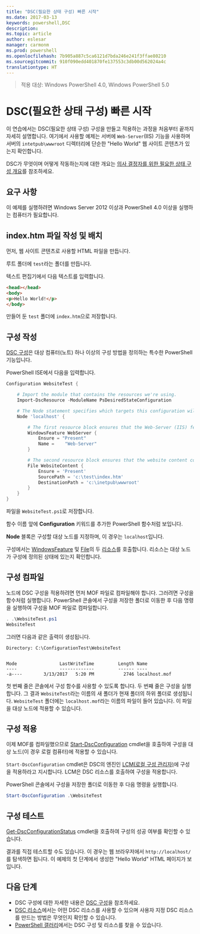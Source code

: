 ```yaml
---
title: "DSC(필요한 상태 구성) 빠른 시작"
ms.date: 2017-03-13
keywords: powershell,DSC
description: 
ms.topic: article
author: eslesar
manager: carmonm
ms.prod: powershell
ms.openlocfilehash: 7b905a887c5ca6121d7bda246e241f3ffae80210
ms.sourcegitcommit: 910f090edd401870fe137553c3db00d562024a4c
translationtype: HT
---
```

> 적용 대상: Windows PowerShell 4.0, Windows PowerShell 5.0

# <a name="desired-state-configuration-quick-start"></a>DSC(필요한 상태 구성) 빠른 시작

이 연습에서는 DSC(필요한 상태 구성) 구성을 만들고 적용하는 과정을 처음부터 끝까지 자세히 설명합니다.
여기에서 사용할 예제는 서버에 `Web-Server`(IIS) 기능을 사용하며 서버의 `intetpub\wwwroot` 디렉터리에 단순한 "Hello World" 웹 사이트 콘텐츠가 있는지 확인합니다.

DSC가 무엇이며 어떻게 작동하는지에 대한 개요는 [의사 결정자를 위한 필요한 상태 구성 개요](DscForEngineers.md)를 참조하세요.

## <a name="requirements"></a>요구 사항

이 예제를 실행하려면 Windows Server 2012 이상과 PowerShell 4.0 이상을 실행하는 컴퓨터가 필요합니다.

## <a name="write-and-place-the-indexhtm-file"></a>index.htm 파일 작성 및 배치

먼저, 웹 사이트 콘텐츠로 사용할 HTML 파일을 만듭니다.

루트 폴더에 `test`라는 폴더를 만듭니다.

텍스트 편집기에서 다음 텍스트를 입력합니다.

```html
<head></head>
<body>
<p>Hello World!</p>
</body>
```

만들어 둔 `test` 폴더에 `index.htm`으로 저장합니다. 

## <a name="write-the-configuration"></a>구성 작성

[DSC 구성](configurations.md)은 대상 컴퓨터(노트) 하나 이상의 구성 방법을 정의하는 특수한 PowerShell 기능입니다.

PowerShell ISE에서 다음을 입력합니다.

```powershell
Configuration WebsiteTest {

    # Import the module that contains the resources we're using.
    Import-DscResource -ModuleName PsDesiredStateConfiguration

    # The Node statement specifies which targets this configuration will be applied to.
    Node 'localhost' {

        # The first resource block ensures that the Web-Server (IIS) feature is enabled.
        WindowsFeature WebServer {
            Ensure = "Present"
            Name =    "Web-Server"
        }

        # The second resource block ensures that the website content copied to the website root folder.
        File WebsiteContent {
            Ensure = 'Present'
            SourcePath = 'c:\test\index.htm'
            DestinationPath = 'c:\inetpub\wwwroot'
        }
    }
} 
```

파일을 `WebsiteTest.ps1`로 저장합니다.

함수 이름 앞에 **Configuration** 키워드를 추가한 PowerShell 함수처럼 보입니다.

**Node** 블록은 구성할 대상 노드를 지정하며, 이 경우는 `localhost`입니다.

구성에서는 [WindowsFeature](windowsFeatureResource.md) 및 [File](fileResource.md)의 두 [리소스](resources.md)를 호출합니다.
리소스는 대상 노드가 구성에 정의된 상태에 있는지 확인합니다.

## <a name="compile-the-configuration"></a>구성 컴파일

노드에 DSC 구성을 적용하려면 먼저 MOF 파일로 컴파일해야 합니다.
그러려면 구성을 함수처럼 실행합니다.
PowerShell 콘솔에서 구성을 저장한 폴더로 이동한 후 다음 명령을 실행하여 구성을 MOF 파일로 컴파일합니다.

```powershell
. .\WebsiteTest.ps1
WebsiteTest
```

그러면 다음과 같은 출력이 생성됩니다.

```
Directory: C:\ConfigurationTest\WebsiteTest


Mode                LastWriteTime         Length Name                                                                                                                                                       
----                -------------         ------ ----                                                                                                                                                       
-a----        3/13/2017   5:20 PM           2746 localhost.mof
```

첫 번째 줄은 콘솔에서 구성 함수를 사용할 수 있도록 합니다.
두 번째 줄은 구성을 실행합니다.
그 결과 `WebsiteTest`라는 이름의 새 폴더가 현재 폴더의 하위 폴더로 생성됩니다.
`WebsiteTest` 폴더에는 `localhost.mof`라는 이름의 파일이 들어 있습니다. 이 파일을 대상 노드에 적용할 수 있습니다.

## <a name="apply-the-configuration"></a>구성 적용

이제 MOF를 컴파일했으므로 [Start-DscConfiguration](/reference/5.1/PSDesiredStateConfiguration/Start-DscConfiguration.md) cmdlet을 호출하여 구성을 대상 노드(이 경우 로컬 컴퓨터)에 적용할 수 있습니다.

`Start-DscConfiguration` cmdlet은 DSC의 엔진인 [LCM(로컬 구성 관리자)](metaConfig.md)에 구성을 적용하라고 지시합니다.
LCM은 DSC 리소스를 호출하여 구성을 적용합니다.

PowerShell 콘솔에서 구성을 저장한 폴더로 이동한 후 다음 명령을 실행합니다.

```powershell
Start-DscConfiguration .\WebsiteTest
```

## <a name="test-the-configuration"></a>구성 테스트

[Get-DscConfigurationStatus](/reference/5.1/PSDesiredStateConfiguration/Get-DscConfigurationStatus.md) cmdlet을 호출하여 구성의 성공 여부를 확인할 수 있습니다. 

결과를 직접 테스트할 수도 있습니다. 이 경우는 웹 브라우저에서 `http://localhost/`를 탐색하면 됩니다. 이 예제의 첫 단계에서 생성한 "Hello World" HTML 페이지가 보입니다.

## <a name="next-steps"></a>다음 단계

- DSC 구성에 대한 자세한 내용은 [DSC 구성](configurations.md)을 참조하세요.
- [DSC 리소스](resources.md)에서는 어떤 DSC 리소스를 사용할 수 있으며 사용자 지정 DSC 리소스를 만드는 방법은 무엇인지 확인할 수 있습니다.
- [PowerShell 갤러리](https://www.powershellgallery.com/)에서는 DSC 구성 및 리소스를 찾을 수 있습니다.




